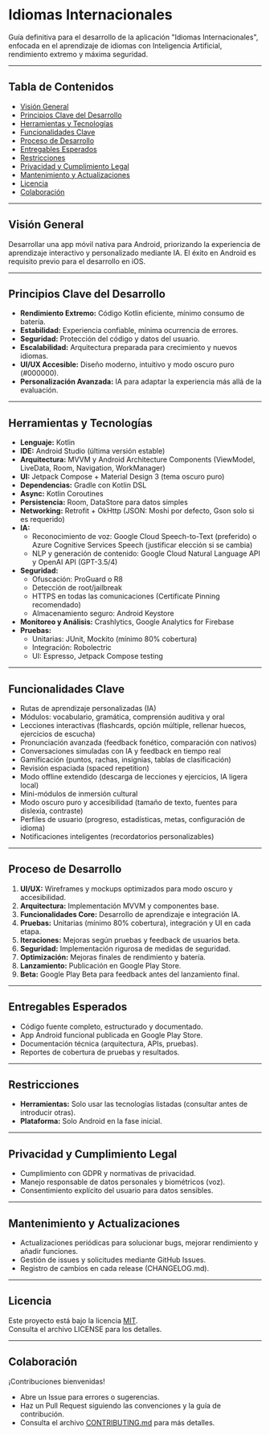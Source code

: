 # Idiomas Internacionales

Guía definitiva para el desarrollo de la aplicación "Idiomas Internacionales", enfocada en el aprendizaje de idiomas con Inteligencia Artificial, rendimiento extremo y máxima seguridad.

---

## Tabla de Contenidos

- [Visión General](#visión-general)
- [Principios Clave del Desarrollo](#principios-clave-del-desarrollo)
- [Herramientas y Tecnologías](#herramientas-y-tecnologías)
- [Funcionalidades Clave](#funcionalidades-clave)
- [Proceso de Desarrollo](#proceso-de-desarrollo)
- [Entregables Esperados](#entregables-esperados)
- [Restricciones](#restricciones)
- [Privacidad y Cumplimiento Legal](#privacidad-y-cumplimiento-legal)
- [Mantenimiento y Actualizaciones](#mantenimiento-y-actualizaciones)
- [Licencia](#licencia)
- [Colaboración](#colaboración)

---

## Visión General

Desarrollar una app móvil nativa para Android, priorizando la experiencia de aprendizaje interactivo y personalizado mediante IA. El éxito en Android es requisito previo para el desarrollo en iOS.

---

## Principios Clave del Desarrollo

- **Rendimiento Extremo:** Código Kotlin eficiente, mínimo consumo de batería.
- **Estabilidad:** Experiencia confiable, mínima ocurrencia de errores.
- **Seguridad:** Protección del código y datos del usuario.
- **Escalabilidad:** Arquitectura preparada para crecimiento y nuevos idiomas.
- **UI/UX Accesible:** Diseño moderno, intuitivo y modo oscuro puro (#000000).
- **Personalización Avanzada:** IA para adaptar la experiencia más allá de la evaluación.

---

## Herramientas y Tecnologías

- **Lenguaje:** Kotlin
- **IDE:** Android Studio (última versión estable)
- **Arquitectura:** MVVM y Android Architecture Components (ViewModel, LiveData, Room, Navigation, WorkManager)
- **UI:** Jetpack Compose + Material Design 3 (tema oscuro puro)
- **Dependencias:** Gradle con Kotlin DSL
- **Async:** Kotlin Coroutines
- **Persistencia:** Room, DataStore para datos simples
- **Networking:** Retrofit + OkHttp (JSON: Moshi por defecto, Gson solo si es requerido)
- **IA:**
  - Reconocimiento de voz: Google Cloud Speech-to-Text (preferido) o Azure Cognitive Services Speech (justificar elección si se cambia)
  - NLP y generación de contenido: Google Cloud Natural Language API y OpenAI API (GPT-3.5/4)
- **Seguridad:**
  - Ofuscación: ProGuard o R8
  - Detección de root/jailbreak
  - HTTPS en todas las comunicaciones (Certificate Pinning recomendado)
  - Almacenamiento seguro: Android Keystore
- **Monitoreo y Análisis:** Crashlytics, Google Analytics for Firebase
- **Pruebas:**
  - Unitarias: JUnit, Mockito (mínimo 80% cobertura)
  - Integración: Robolectric
  - UI: Espresso, Jetpack Compose testing

---

## Funcionalidades Clave

- Rutas de aprendizaje personalizadas (IA)
- Módulos: vocabulario, gramática, comprensión auditiva y oral
- Lecciones interactivas (flashcards, opción múltiple, rellenar huecos, ejercicios de escucha)
- Pronunciación avanzada (feedback fonético, comparación con nativos)
- Conversaciones simuladas con IA y feedback en tiempo real
- Gamificación (puntos, rachas, insignias, tablas de clasificación)
- Revisión espaciada (spaced repetition)
- Modo offline extendido (descarga de lecciones y ejercicios, IA ligera local)
- Mini-módulos de inmersión cultural
- Modo oscuro puro y accesibilidad (tamaño de texto, fuentes para dislexia, contraste)
- Perfiles de usuario (progreso, estadísticas, metas, configuración de idioma)
- Notificaciones inteligentes (recordatorios personalizables)

---

## Proceso de Desarrollo

1. **UI/UX:** Wireframes y mockups optimizados para modo oscuro y accesibilidad.
2. **Arquitectura:** Implementación MVVM y componentes base.
3. **Funcionalidades Core:** Desarrollo de aprendizaje e integración IA.
4. **Pruebas:** Unitarias (mínimo 80% cobertura), integración y UI en cada etapa.
5. **Iteraciones:** Mejoras según pruebas y feedback de usuarios beta.
6. **Seguridad:** Implementación rigurosa de medidas de seguridad.
7. **Optimización:** Mejoras finales de rendimiento y batería.
8. **Lanzamiento:** Publicación en Google Play Store.
9. **Beta:** Google Play Beta para feedback antes del lanzamiento final.

---

## Entregables Esperados

- Código fuente completo, estructurado y documentado.
- App Android funcional publicada en Google Play Store.
- Documentación técnica (arquitectura, APIs, pruebas).
- Reportes de cobertura de pruebas y resultados.

---

## Restricciones

- **Herramientas:** Solo usar las tecnologías listadas (consultar antes de introducir otras).
- **Plataforma:** Solo Android en la fase inicial.

---

## Privacidad y Cumplimiento Legal

- Cumplimiento con GDPR y normativas de privacidad.
- Manejo responsable de datos personales y biométricos (voz).
- Consentimiento explícito del usuario para datos sensibles.

---

## Mantenimiento y Actualizaciones

- Actualizaciones periódicas para solucionar bugs, mejorar rendimiento y añadir funciones.
- Gestión de issues y solicitudes mediante GitHub Issues.
- Registro de cambios en cada release (CHANGELOG.md).

---

## Licencia

Este proyecto está bajo la licencia [MIT](LICENSE).  
Consulta el archivo LICENSE para los detalles.

---

## Colaboración

¡Contribuciones bienvenidas!

- Abre un Issue para errores o sugerencias.
- Haz un Pull Request siguiendo las convenciones y la guía de contribución.
- Consulta el archivo [CONTRIBUTING.md](CONTRIBUTING.md) para más detalles.
